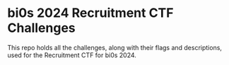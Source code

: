 # bi0s 2024 Recruitment CTF Challenges 

This repo holds all the challenges, along with their flags and descriptions, used for the Recruitment CTF for bi0s 2024.

